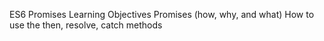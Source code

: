 ES6 Promises
Learning Objectives
Promises (how, why, and what) How to use the then, resolve, catch methods 
